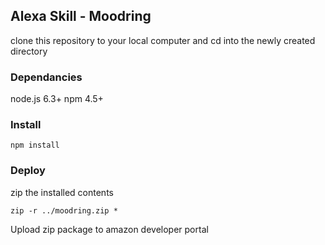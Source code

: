 ## Alexa Skill - Moodring

clone this repository to your local computer and cd into the newly created directory

### Dependancies
node.js 6.3+
npm 4.5+

### Install
```
npm install
```

### Deploy
zip the installed contents

```
zip -r ../moodring.zip *
```

Upload zip package to amazon developer portal